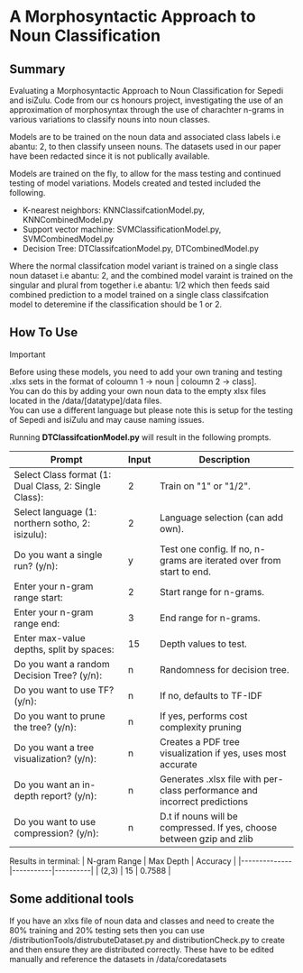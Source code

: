 # A Morphosyntactic Approach to Noun Classification
## Summary
Evaluating a Morphosyntactic Approach to Noun Classification for Sepedi and isiZulu.
Code from our cs honours project, investigating the use of an approximation of morphosyntax through the use of charachter n-grams in various variations to classify nouns into noun classes.

Models are to be trained on the noun data and associated class labels i.e abantu: 2, to then classify unseen nouns.
The datasets used in our paper have been redacted since it is not publically available.

Models are trained on the fly, to allow for the mass testing and continued testing of model variations.
Models created and tested included the following.
- K-nearest neighbors: KNNClassifcationModel.py, KNNCombinedModel.py   
- Support vector machine: SVMClassificationModel.py, SVMCombinedModel.py
- Decision Tree: DTClassifcationModel.py, DTCombinedModel.py

Where the normal classifcation model variant is trained on a single class noun dataset i.e abantu: 2, and the combined model varaint is trained on the singular and plural from together i.e abantu: 1/2 which then feeds said combined prediction to a model trained on a single class classifcation model to deteremine if the classification should be 1 or 2.

## How To Use 

> [!IMPORTANT]
> Before using these models, you need to add your own traning and testing .xlxs sets in the format of coloumn 1 -> noun |  coloumn 2 -> class].<br/>
> You can do this by adding your own noun data to the empty xlsx files located in the /data/[datatype]/data files.<br/>
> You can use a different language but please note this is setup for the testing of Sepedi and isiZulu and may cause naming issues.

Running **DTClassifcationModel.py** will result in the following prompts.

|Prompt |Input |Description |
|--------|---------------|-------------|
| Select Class format (1: Dual Class, 2: Single Class): | 2 | Train on "1" or "1/2". |
| Select language (1: northern sotho, 2: isizulu): | 2 | Language selection (can add own). |
| Do you want a single run? (y/n): | y | Test one config. If no, n-grams are iterated over from start to end. |
| Enter your n-gram range start: | 2 | Start range for n-grams. |
| Enter your n-gram range end: | 3 | End range for n-grams. |
| Enter max-value depths, split by spaces: | 15 | Depth values to test. |
| Do you want a random Decision Tree? (y/n): | n | Randomness for decision tree. |
| Do you want to use TF? (y/n): | n | If no, defaults to TF-IDF |
| Do you want to prune the tree? (y/n): | n | If yes, performs cost complexity pruning |
| Do you want a tree visualization? (y/n): | n | Creates a PDF tree visualization if yes, uses most accurate |
| Do you want an in-depth report? (y/n): | n | Generates .xlsx file with per-class performance and incorrect predictions|
| Do you want to use compression? (y/n): | n | D.t if nouns will be compressed. If yes, choose between gzip and zlib |

Results in terminal:
| N-gram Range | Max Depth | Accuracy |
|--------------|-----------|----------|
| (2,3)        | 15        | 0.7588   |

## Some additional tools

If you have an xlxs file of noun data and classes and need to create the 80% training and 20% testing sets then you can use /distributionTools/distrubuteDataset.py and distributionCheck.py to create and then ensure they are distributed correctly. These have to be edited manually and reference the datasets in /data/coredatasets
